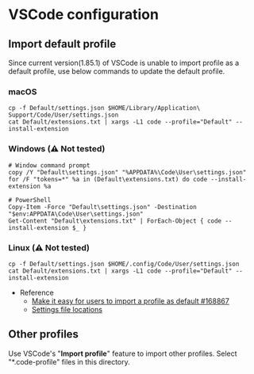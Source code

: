 # VSCode configuration

## Import default profile

Since current version(1.85.1) of VSCode is unable to import profile as a default profile,
use below commands to update the default profile.

### macOS

```shell
cp -f Default/settings.json $HOME/Library/Application\ Support/Code/User/settings.json
cat Default/extensions.txt | xargs -L1 code --profile="Default" --install-extension
```

### Windows (⚠️ Not tested)

```shell
# Window command prompt
copy /Y "Default\settings.json" "%APPDATA%\Code\User\settings.json"
for /F "tokens=*" %a in (Default\extensions.txt) do code --install-extension %a

# PowerShell
Copy-Item -Force "Default\settings.json" -Destination "$env:APPDATA\Code\User\settings.json"
Get-Content "Default\extensions.txt" | ForEach-Object { code --install-extension $_ }
```

### Linux (⚠️ Not tested)

```shell
cp -f Default/settings.json $HOME/.config/Code/User/settings.json
cat Default/extensions.txt | xargs -L1 code --profile="Default" --install-extension
```

- Reference
  - [Make it easy for users to import a profile as default #168867](https://github.com/microsoft/vscode/issues/168867)
  - [Settings file locations](https://code.visualstudio.com/docs/getstarted/settings)

## Other profiles

Use VSCode's "**Import profile**" feature to import other profiles.
Select "*.code-profile" files in this directory.
